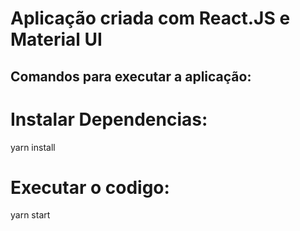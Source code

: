 # Aplicação criada com React.JS e Material UI

## Comandos para executar a aplicação:

# Instalar Dependencias:
yarn install

# Executar o codigo:
yarn start
